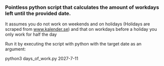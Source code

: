 ### Pointless python script that calculates the amount of workdays left until the provided date. 

It assumes you do not work on weekends and on holidays (Holidays are scraped from <a href="https://www.kalender.se/helgdagar">www.kalender.se</a>) and that on workdays before a holiday you only work for half the day

Run it by executing the script with python with the target date as an argument:

python3 days_of_work.py 2027-7-11


